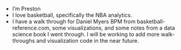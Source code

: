 - I’m Preston
- I love basketball, specifically the NBA analytics.
- I have a walk through for Daniel Myers BPM from basketball-reference.com, some visualizations, and some notes from a data science book I went through. I will be working to add more walk-throughs and visualization code in the near future.

<!---
preston-stevenson/preston-stevenson is a ✨ special ✨ repository because its `README.md` (this file) appears on your GitHub profile.
You can click the Preview link to take a look at your changes.
--->
